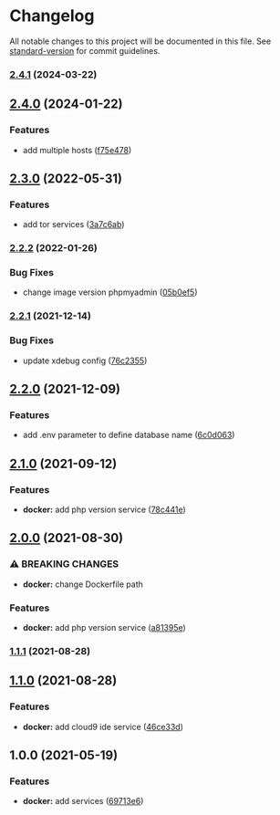 # Changelog

All notable changes to this project will be documented in this file. See [standard-version](https://github.com/conventional-changelog/standard-version) for commit guidelines.

### [2.4.1](https://github.com/darkjinnee/web-stack/compare/v2.4.0...v2.4.1) (2024-03-22)

## [2.4.0](https://github.com/darkjinnee/web-stack/compare/v2.3.0...v2.4.0) (2024-01-22)


### Features

* add multiple hosts ([f75e478](https://github.com/darkjinnee/web-stack/commit/f75e47814e14ab85937a132355f574cdd2fb6f3f))

## [2.3.0](https://github.com/darkjinnee/web-stack/compare/v2.2.2...v2.3.0) (2022-05-31)


### Features

* add tor services ([3a7c6ab](https://github.com/darkjinnee/web-stack/commit/3a7c6ab6e45ff724a4542e522dcc984597f0069c))

### [2.2.2](https://github.com/darkjinnee/web-stack/compare/v2.2.1...v2.2.2) (2022-01-26)


### Bug Fixes

* change image version phpmyadmin ([05b0ef5](https://github.com/darkjinnee/web-stack/commit/05b0ef59edef16e7bd8bd1f61627a54828e72f66))

### [2.2.1](https://github.com/darkjinnee/web-stack/compare/v2.2.0...v2.2.1) (2021-12-14)


### Bug Fixes

* update xdebug config ([76c2355](https://github.com/darkjinnee/web-stack/commit/76c2355e0e7c009439987a1cfd7ffe021f9ef4c6))

## [2.2.0](https://github.com/darkjinnee/web-stack/compare/v2.1.0...v2.2.0) (2021-12-09)


### Features

* add .env parameter to define database name ([6c0d063](https://github.com/darkjinnee/web-stack/commit/6c0d0636997bc8bce53ecbb51ad301e8bd8073fa))

## [2.1.0](https://github.com/darkjinnee/web-stack/compare/v2.0.0...v2.1.0) (2021-09-12)


### Features

* **docker:** add php version service ([78c441e](https://github.com/darkjinnee/web-stack/commit/78c441e114630ecb695d9a9c044798a5e75eaac3))

## [2.0.0](https://github.com/darkjinnee/web-stack/compare/v1.1.1...v2.0.0) (2021-08-30)


### ⚠ BREAKING CHANGES

* **docker:** change Dockerfile path

### Features

* **docker:** add php version service ([a81395e](https://github.com/darkjinnee/web-stack/commit/a81395e89d34ad111a14dbdc573fc46e61dbe34a))

### [1.1.1](https://github.com/darkjinnee/web-stack/compare/v1.1.0...v1.1.1) (2021-08-28)

## [1.1.0](https://github.com/darkjinnee/web-stack/compare/v1.0.0...v1.1.0) (2021-08-28)


### Features

* **docker:** add cloud9 ide service ([46ce33d](https://github.com/darkjinnee/web-stack/commit/46ce33dfd59655c37d85e34ef6b45224d8bf3f82))

## 1.0.0 (2021-05-19)


### Features

* **docker:** add services ([69713e6](https://github.com/darkjinnee/web-stack/commit/69713e6ac1ea00f8694f6e13754f677af7050c20))
